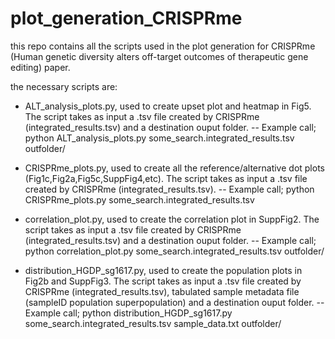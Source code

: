 # plot_generation_CRISPRme

this repo contains all the scripts used in the plot generation for CRISPRme (Human genetic diversity alters off-target outcomes of therapeutic gene editing) paper.

the necessary scripts are:

- ALT_analysis_plots.py, used to create upset plot and heatmap in Fig5. The script takes as input a .tsv file created by CRISPRme (integrated_results.tsv) and a destination ouput folder.
-- Example call; python ALT_analysis_plots.py some_search.integrated_results.tsv outfolder/

- CRISPRme_plots.py, used to create all the reference/alternative dot plots (Fig1c,Fig2a,Fig5c,SuppFig4,etc). The script takes as input a .tsv file created by CRISPRme (integrated_results.tsv).
-- Example call; python CRISPRme_plots.py some_search.integrated_results.tsv

- correlation_plot.py, used to create the correlation plot in SuppFig2. The script takes as input a .tsv file created by CRISPRme (integrated_results.tsv) and a destination ouput folder.
-- Example call; python correlation_plot.py some_search.integrated_results.tsv outfolder/

- distribution_HGDP_sg1617.py, used to create the population plots in Fig2b and SuppFig3. The script takes as input a .tsv file created by CRISPRme (integrated_results.tsv), tabulated sample metadata file (sampleID population superpopulation) and a destination ouput folder.
-- Example call; python distribution_HGDP_sg1617.py some_search.integrated_results.tsv sample_data.txt outfolder/
